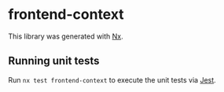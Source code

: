 # frontend-context

This library was generated with [Nx](https://nx.dev).

## Running unit tests

Run `nx test frontend-context` to execute the unit tests via [Jest](https://jestjs.io).
